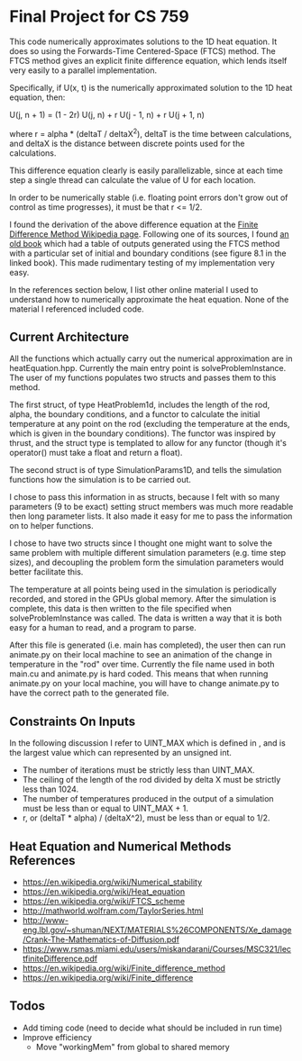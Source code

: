 # Final Project for CS 759
This code numerically approximates solutions to the 1D heat equation. It does so
using the Forwards-Time Centered-Space (FTCS) method. The FTCS method gives
an explicit finite difference equation, which lends itself very easily to a parallel
implementation.

Specifically, if U(x, t) is the numerically approximated solution to the 1D heat equation, then:

U(j, n + 1) = (1 - 2r) U(j, n) + r U(j - 1, n) + r U(j + 1, n)

where r = alpha * (deltaT / deltaX<sup>2</sup>), deltaT is the time between
calculations, and deltaX is the distance between discrete points used for the
calculations.

This difference equation clearly is easily parallelizable, since at each time step
a single thread can calculate the value of U for each location.

In order to be numerically stable (i.e. floating point errors don't grow out of
control as time progresses), it must be that r <= 1/2.

I found the derivation of the above difference equation at the [Finite Difference Method
Wikipedia page](https://en.wikipedia.org/wiki/Finite_difference_method). Following
one of its sources, I found [an old book](http://www-eng.lbl.gov/~shuman/NEXT/MATERIALS%26COMPONENTS/Xe_damage/Crank-The-Mathematics-of-Diffusion.pdf) which had a table of outputs generated using the FTCS method
with a particular set of initial and boundary conditions (see figure 8.1
in the linked book). This made rudimentary testing of my implementation very easy.

In the references section below, I list other online material I used to understand
how to numerically approximate the heat equation. None of the material I referenced
included code.

## Current Architecture
All the functions which actually carry out the numerical approximation are in
heatEquation.hpp. Currently the main entry point is solveProblemInstance. The user
of my functions populates two structs and passes them to this method.

The first struct, of type HeatProblem1d, includes the length of the rod, alpha,
the boundary conditions, and a functor to calculate the initial temperature at any
point on the rod (excluding the temperature at the ends, which is given in the
boundary conditions). The functor was inspired by thrust, and the struct type is
templated to allow for any functor (though it's operator() must take a float and
return a float).

The second struct is of type SimulationParams1D, and tells the simulation functions
how the simulation is to be carried out.

I chose to pass this information in as structs, because I felt with so many parameters
(9 to be exact) setting struct members was much more readable then long parameter lists.
It also made it easy for me to pass the information on to helper functions.

I chose to have two structs since I thought one might want to solve the same problem
with multiple different simulation parameters (e.g. time step sizes), and decoupling
the problem form the simulation parameters would better facilitate this.

The temperature at all points being used in the simulation is periodically recorded,
and stored in the GPUs global memory. After the simulation is complete, this data is
then written to the file specified when solveProblemInstance was called. The data is
written a way that it is both easy for a human to read, and a program to parse.

After this file is generated (i.e. main has completed), the user then can run
animate.py on their local machine to see an animation of the change in temperature
in the "rod" over time. Currently the file name used in both main.cu and
animate.py is hard coded. This means that when running animate.py on your local
machine, you will have to change animate.py to have the correct path to the
generated file.

## Constraints On Inputs
In the following discussion I refer to UINT_MAX which is defined in <cstdint>, and
is the largest value which can represented by an unsigned int.
* The number of iterations must be strictly less than UINT_MAX.
* The ceiling of the length of the rod divided by delta X must be strictly
less than 1024.
* The number of temperatures produced in the output of a simulation must be less
than or equal to UINT_MAX + 1.
* r, or (deltaT * alpha) / (deltaX^2), must be less than or equal to 1/2.
## Heat Equation and Numerical Methods References
* https://en.wikipedia.org/wiki/Numerical_stability
* https://en.wikipedia.org/wiki/Heat_equation
* https://en.wikipedia.org/wiki/FTCS_scheme
* http://mathworld.wolfram.com/TaylorSeries.html
* http://www-eng.lbl.gov/~shuman/NEXT/MATERIALS%26COMPONENTS/Xe_damage/Crank-The-Mathematics-of-Diffusion.pdf
* https://www.rsmas.miami.edu/users/miskandarani/Courses/MSC321/lectfiniteDifference.pdf
* https://en.wikipedia.org/wiki/Finite_difference_method
* https://en.wikipedia.org/wiki/Finite_difference


## Todos
* Add timing code (need to decide what should be included in run time)
* Improve efficiency
	* Move "workingMem" from global to shared memory
